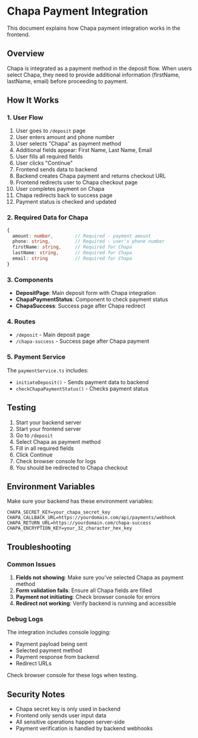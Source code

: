 # Chapa Payment Integration

This document explains how Chapa payment integration works in the frontend.

## Overview

Chapa is integrated as a payment method in the deposit flow. When users select Chapa, they need to provide additional information (firstName, lastName, email) before proceeding to payment.

## How It Works

### 1. User Flow
1. User goes to `/deposit` page
2. User enters amount and phone number
3. User selects "Chapa" as payment method
4. Additional fields appear: First Name, Last Name, Email
5. User fills all required fields
6. User clicks "Continue"
7. Frontend sends data to backend
8. Backend creates Chapa payment and returns checkout URL
9. Frontend redirects user to Chapa checkout page
10. User completes payment on Chapa
11. Chapa redirects back to success page
12. Payment status is checked and updated

### 2. Required Data for Chapa

```typescript
{
  amount: number,        // Required - payment amount
  phone: string,         // Required - user's phone number
  firstName: string,     // Required for Chapa
  lastName: string,      // Required for Chapa
  email: string          // Required for Chapa
}
```

### 3. Components

- **DepositPage**: Main deposit form with Chapa integration
- **ChapaPaymentStatus**: Component to check payment status
- **ChapaSuccess**: Success page after Chapa redirect

### 4. Routes

- `/deposit` - Main deposit page
- `/chapa-success` - Success page after Chapa payment

### 5. Payment Service

The `paymentService.ts` includes:
- `initiateDeposit()` - Sends payment data to backend
- `checkChapaPaymentStatus()` - Checks payment status

## Testing

1. Start your backend server
2. Start your frontend server
3. Go to `/deposit`
4. Select Chapa as payment method
5. Fill in all required fields
6. Click Continue
7. Check browser console for logs
8. You should be redirected to Chapa checkout

## Environment Variables

Make sure your backend has these environment variables:

```env
CHAPA_SECRET_KEY=your_chapa_secret_key
CHAPA_CALLBACK_URL=https://yourdomain.com/api/payments/webhook
CHAPA_RETURN_URL=https://yourdomain.com/chapa-success
CHAPA_ENCRYPTION_KEY=your_32_character_hex_key
```

## Troubleshooting

### Common Issues

1. **Fields not showing**: Make sure you've selected Chapa as payment method
2. **Form validation fails**: Ensure all Chapa fields are filled
3. **Payment not initiating**: Check browser console for errors
4. **Redirect not working**: Verify backend is running and accessible

### Debug Logs

The integration includes console logging:
- Payment payload being sent
- Selected payment method
- Payment response from backend
- Redirect URLs

Check browser console for these logs when testing.

## Security Notes

- Chapa secret key is only used in backend
- Frontend only sends user input data
- All sensitive operations happen server-side
- Payment verification is handled by backend webhooks
